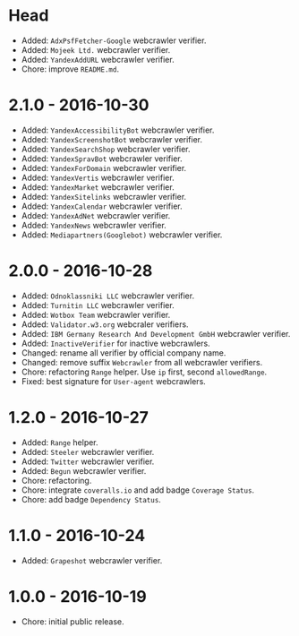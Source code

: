 # Head

- Added: `AdxPsfFetcher-Google` webcrawler verifier.
- Added: `Mojeek Ltd.` webcrawler verifier.
- Added: `YandexAddURL` webcrawler verifier.
- Chore: improve `README.md`.

# 2.1.0 - 2016-10-30

- Added: `YandexAccessibilityBot` webcrawler verifier.
- Added: `YandexScreenshotBot` webcrawler verifier.
- Added: `YandexSearchShop` webcrawler verifier.
- Added: `YandexSpravBot` webcrawler verifier.
- Added: `YandexForDomain` webcrawler verifier.
- Added: `YandexVertis` webcrawler verifier.
- Added: `YandexMarket` webcrawler verifier.
- Added: `YandexSitelinks` webcrawler verifier.
- Added: `YandexCalendar` webcrawler verifier.
- Added: `YandexAdNet` webcrawler verifier.
- Added: `YandexNews` webcrawler verifier.
- Added: `Mediapartners(Googlebot)` webcrawler verifier.

# 2.0.0 - 2016-10-28

- Added: `Odnoklassniki LLC` webcrawler verifier.
- Added: `Turnitin LLC` webcrawler verifier.
- Added: `Wotbox Team` webcrawler verifier.
- Added: `Validator.w3.org` webcraler verifiers.
- Added: `IBM Germany Research And Development GmbH` webcrawler verifier.
- Added: `InactiveVerifier` for inactive webcrawlers.
- Changed: rename all verifier by official company name.
- Changed: remove suffix `Webcrawler` from all webcrawler verifiers.
- Chore: refactoring `Range` helper. Use `ip` first, second `allowedRange`.
- Fixed: best signature for `User-agent` webcrawlers.

# 1.2.0 - 2016-10-27

- Added: `Range` helper.
- Added: `Steeler` webcrawler verifier.
- Added: `Twitter` webcrawler verifier.
- Added: `Begun` webcrawler verifier.
- Chore: refactoring.
- Chore: integrate `coveralls.io` and add badge `Coverage Status`.
- Chore: add badge `Dependency Status`.

# 1.1.0 - 2016-10-24

- Added: `Grapeshot` webcrawler verifier.

# 1.0.0 - 2016-10-19
 
- Chore: initial public release.
